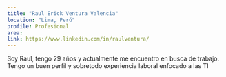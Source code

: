 ```yaml
---
title: "Raul Erick Ventura Valencia"
location: "Lima, Perú"
profile: Profesional
area: 
link: https://www.linkedin.com/in/raulventura/
---
```


Soy Raul, tengo 29 años y actualmente me encuentro en busca de trabajo. Tengo un buen perfil y sobretodo experiencia laboral enfocado a las TI